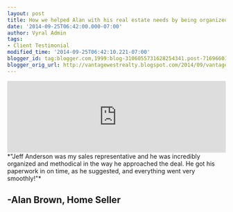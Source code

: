 ```yaml
---
layout: post
title: How we helped Alan with his real estate needs by being organized and methodical
date: '2014-09-25T06:42:00.000-07:00'
author: Vyral Admin
tags:
- Client Testimonial
modified_time: '2014-09-25T06:42:10.221-07:00'
blogger_id: tag:blogger.com,1999:blog-3106055731628254341.post-7169660167465775788
blogger_orig_url: http://vantagewestrealty.blogspot.com/2014/09/vantage-west-realty-inc-reviews-alan.html
---
```


<iframe frameborder="no" height="166" scrolling="no" src="https://w.soundcloud.com/player/?url=https%3A//api.soundcloud.com/tracks/169221043&amp;color=ff5500&amp;auto_play=false&amp;hide_related=false&amp;show_comments=true&amp;show_user=true&amp;show_reposts=false" width="100%"></iframe> 
<i> 
</i>*"Jeff Anderson was my sales representative and he was incredibly organized and methodical in the way he approached the deal. He got his paperwork in on time, as he suggested, and everything went very smoothly!"* 

## -Alan Brown, Home Seller 